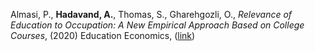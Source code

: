 Almasi, P., **Hadavand, A.**, Thomas, S., Gharehgozli, O., *Relevance of Education to Occupation: A New Empirical Approach Based on College Courses*, (2020) Education Economics, ([link](https://www.tandfonline.com/doi/full/10.1080/09645292.2020.1749233))